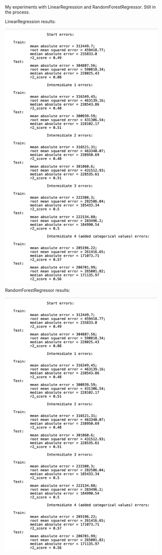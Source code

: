 My experiments with LinearRegression and RandomForestRegressor. 
Still in the process.

LinearRegression results:

<img src="https://github.com/StuLolka/melbourne-housing-price-prediction/blob/main/Screenshots/LR1.png">


RandomForestRegressor results:

<img src="https://github.com/StuLolka/melbourne-housing-price-prediction/blob/main/Screenshots/LR1.png">
